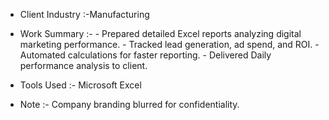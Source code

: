 - Client Industry :-Manufacturing
- Work Summary :-
      - Prepared detailed Excel reports analyzing digital marketing performance.
      - Tracked lead generation, ad spend, and ROI.
      - Automated calculations for faster reporting.
      - Delivered Daily performance analysis to client.

- Tools Used :- Microsoft Excel

- Note :-
  Company branding blurred for confidentiality.
